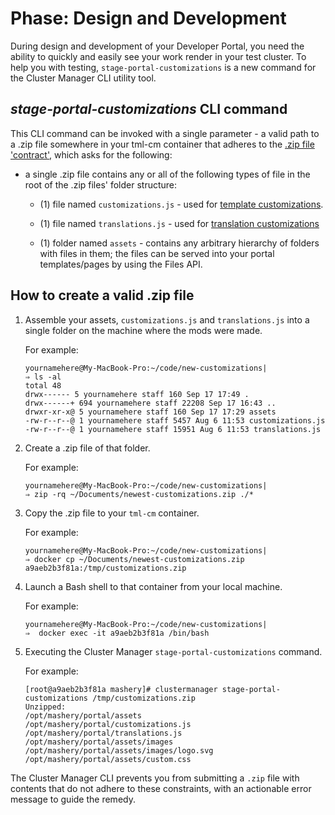 ﻿---
sidebar_position: 1
---

# Phase: Design and Development

<head>
  <meta name="guidename" content="API Management"/>
  <meta name="context" content="GUID-5f4f994a-5589-4bb1-9374-d116e7fdde60"/>
</head>

During design and development of your Developer Portal, you need the ability to quickly and easily see your work render in your test cluster. To help you with testing, `stage-portal-customizations` is a new command for the Cluster Manager CLI utility tool.

## *stage-portal-customizations* CLI command

This CLI command can be invoked with a single parameter - a valid path to a .zip file somewhere in your tml-cm container that adheres to the [.zip file 'contract'](../../Deploy_default_portal_customizations_and_assets_to_clusters/Phase_Design_and_Development/Zip_file_contract_details.md), which asks for the following: 

- a single .zip file contains any or all of the following types of file in the root of the .zip files' folder structure: 

  - (1) file named `customizations.js` - used for [template customizations](../../Advanced_customizations_devportal/Modify_templates_and_layouts/Modifying_templates_and_layouts.md).

  - (1) file named `translations.js` - used for [translation customizations](../../Advanced_customizations_devportal/Translations/Translations2.md)

  - (1) folder named `assets` - contains any arbitrary hierarchy of folders with files in them; the files can be served into your portal templates/pages by using the Files API. 

## How to create a valid .zip file

1. Assemble your assets, `customizations.js` and `translations.js` into a single folder on the machine where the mods were made. 

   For example: 

   ```
   yournamehere@My-MacBook-Pro:~/code/new-customizations|
   ⇒ ls -al
   total 48
   drwx------ 5 yournamehere staff 160 Sep 17 17:49 .
   drwx------+ 694 yournamehere staff 22208 Sep 17 16:43 ..
   drwxr-xr-x@ 5 yournamehere staff 160 Sep 17 17:29 assets
   -rw-r--r--@ 1 yournamehere staff 5457 Aug 6 11:53 customizations.js
   -rw-r--r--@ 1 yournamehere staff 15951 Aug 6 11:53 translations.js
   ```   

2. Create a .zip file of that folder. 

   For example: 

   ```
   yournamehere@My-MacBook-Pro:~/code/new-customizations|
   ⇒ zip -rq ~/Documents/newest-customizations.zip ./*
   ```

3. Copy the .zip file to your `tml-cm` container. 

   For example: 

   ```
   yournamehere@My-MacBook-Pro:~/code/new-customizations|
   ⇒ docker cp ~/Documents/newest-customizations.zip
   a9aeb2b3f81a:/tmp/customizations.zip
   ```   

4. Launch a Bash shell to that container from your local machine. 

   For example: 

   ```
   yournamehere@My-MacBook-Pro:~/code/new-customizations|
   ⇒  docker exec -it a9aeb2b3f81a /bin/bash
   ```

5. Executing the Cluster Manager `stage-portal-customizations` command. 

   For example: 

   ```
   [root@a9aeb2b3f81a mashery]# clustermanager stage-portal-customizations /tmp/customizations.zip
   Unzipped:
   /opt/mashery/portal/assets
   /opt/mashery/portal/customizations.js
   /opt/mashery/portal/translations.js
   /opt/mashery/portal/assets/images
   /opt/mashery/portal/assets/images/logo.svg
   /opt/mashery/portal/assets/custom.css
   ```

The Cluster Manager CLI prevents you from submitting a `.zip` file with contents that do not adhere to these constraints, with an actionable error message to guide the remedy. 
